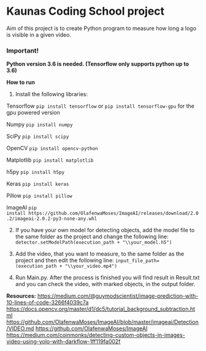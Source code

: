 # Kaunas Coding School project

Aim of this project is to create Python program to measure how long a logo is visible in a given video.

### Important!
**Python version 3.6 is needed. (Tensorflow only supports python up to 3.6)**

**How to run**

1. Install the following libraries:
	
Tensorflow 
`pip install tensorflow` or ```pip install tensorflow-gpu``` for the gpu powered version

Numpy
`pip install numpy`
	
SciPy
`pip install scipy`
	
OpenCV
`pip install opencv-python`
	
Matplotlib
`pip install matplotlib`
	
h5py
`pip install h5py`
	
Keras
`pip install keras`
	
Pillow
`pip install pillow`
	
ImageAI
`pip install https://github.com/OlafenwaMoses/ImageAI/releases/download/2.0.2/imageai-2.0.2-py3-none-any.whl`

2. If you have your own model for detecting objects, add the model file to the same folder as the project and change the following line:
`detector.setModelPath(execution_path + "\\your_model.h5")`

3. Add the video, that you want to measure, to the same folder as the project and then edit the following line:
`input_file_path=(execution_path + "\\your_video.mp4")`

4. Run Main.py. After the process is finished you will find result in Result.txt and you can check the video, with marked objects, in the output folder.

**Resources:**
https://medium.com/@guymodscientist/image-prediction-with-10-lines-of-code-3266f4039c7a
https://docs.opencv.org/master/d1/dc5/tutorial_background_subtraction.html
https://github.com/OlafenwaMoses/ImageAI/blob/master/imageai/Detection/VIDEO.md
https://github.com/OlafenwaMoses/ImageAI
https://medium.com/coinmonks/detecting-custom-objects-in-images-video-using-yolo-with-darkflow-1ff119fa002f
